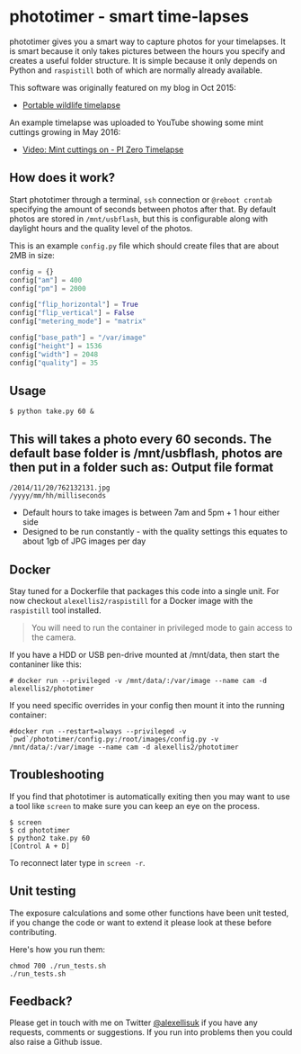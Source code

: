 phototimer - smart time-lapses
==========

phototimer gives you a smart way to capture photos for your timelapses. It is smart because it only takes pictures between the hours you specify and creates a useful folder structure. It is simple because it only depends on Python and `raspistill` both of which are normally already available.

This software was originally featured on my blog in Oct 2015:

* [Portable wildlife timelapse](http://blog.alexellis.io/centreparcs-timelapse/)

An example timelapse was uploaded to YouTube showing some mint cuttings growing in May 2016:

* [Video: Mint cuttings on - PI Zero Timelapse ](https://www.youtube.com/watch?v=Kkg6dyr4t0c)

How does it work?
------------------

Start phototimer through a terminal, `ssh` connection or `@reboot crontab` specifying the amount of seconds between photos after that. By default photos are stored in `/mnt/usbflash`, but this is configurable along with daylight hours and the quality level of the photos.

This is an example `config.py` file which should create files that are about 2MB in size:

```python
config = {}
config["am"] = 400
config["pm"] = 2000

config["flip_horizontal"] = True
config["flip_vertical"] = False
config["metering_mode"] = "matrix"

config["base_path"] = "/var/image"
config["height"] = 1536
config["width"] = 2048
config["quality"] = 35
```


Usage
-----
```
$ python take.py 60 &
```

This will takes a photo every 60 seconds. The default base folder is /mnt/usbflash, photos are then put in a folder such as:
Output file format
-----------------
    /2014/11/20/762132131.jpg
    /yyyy/mm/hh/milliseconds

* Default hours to take images is between 7am and 5pm + 1 hour either side
* Designed to be run constantly - with the quality settings this equates to about 1gb of JPG images per day

Docker
------

Stay tuned for a Dockerfile that packages this code into a single unit. For now checkout `alexellis2/raspistill` for a Docker image with the `raspistill` tool installed. 

> You will need to run the container in privileged mode to gain access to the camera.

If you have a HDD or USB pen-drive mounted at /mnt/data, then start the contaniner like this:

```
# docker run --privileged -v /mnt/data/:/var/image --name cam -d alexellis2/phototimer
```

If you need specific overrides in your config then mount it into the running container:

```
#docker run --restart=always --privileged -v `pwd`/phototimer/config.py:/root/images/config.py -v /mnt/data/:/var/image --name cam -d alexellis2/phototimer
```


Troubleshooting
---------------
If you find that phototimer is automatically exiting then you may want to use a tool like `screen` to make sure you can keep an eye on the process.

```
$ screen
$ cd phototimer
$ python2 take.py 60
[Control A + D]
```

To reconnect later type in `screen -r`.

Unit testing
------------

The exposure calculations and some other functions have been unit tested, if you change the code or want to extend it please look at these before contributing.

Here's how you run them:

```
chmod 700 ./run_tests.sh
./run_tests.sh
```

Feedback?
---------

Please get in touch with me on Twitter [@alexellisuk](https://twitter.com/alexellisuk) if you have any requests, comments or suggestions. If you run into problems then you could also raise a Github issue.
